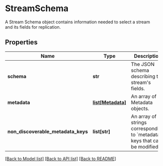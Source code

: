 # StreamSchema

A Stream Schema object contains information needed to select a stream and its fields for replication.
## Properties
Name | Type | Description | Notes
------------ | ------------- | ------------- | -------------
**schema** | **str** | The JSON schema describing the stream&#39;s fields. | [optional]
**metadata** | [**list[Metadata]**](Metadata.md) | An array of Metadata objects. | [optional]
**non_discoverable_metadata_keys** | **list[str]** | An array of strings corresponding to &#x60;metadata&#x60; keys that can be modified.  | [optional]

[[Back to Model list]](../README.md#documentation-for-models) [[Back to API list]](../README.md#documentation-for-api-endpoints) [[Back to README]](../README.md)


